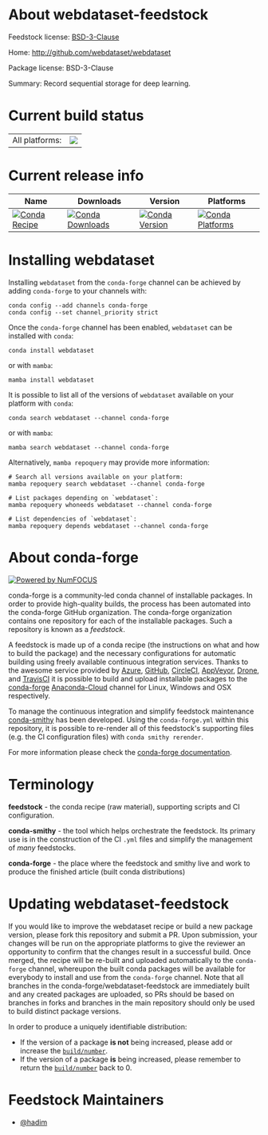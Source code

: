 About webdataset-feedstock
==========================

Feedstock license: [BSD-3-Clause](https://github.com/conda-forge/webdataset-feedstock/blob/main/LICENSE.txt)

Home: http://github.com/webdataset/webdataset

Package license: BSD-3-Clause

Summary: Record sequential storage for deep learning.

Current build status
====================


<table><tr><td>All platforms:</td>
    <td>
      <a href="https://dev.azure.com/conda-forge/feedstock-builds/_build/latest?definitionId=16130&branchName=main">
        <img src="https://dev.azure.com/conda-forge/feedstock-builds/_apis/build/status/webdataset-feedstock?branchName=main">
      </a>
    </td>
  </tr>
</table>

Current release info
====================

| Name | Downloads | Version | Platforms |
| --- | --- | --- | --- |
| [![Conda Recipe](https://img.shields.io/badge/recipe-webdataset-green.svg)](https://anaconda.org/conda-forge/webdataset) | [![Conda Downloads](https://img.shields.io/conda/dn/conda-forge/webdataset.svg)](https://anaconda.org/conda-forge/webdataset) | [![Conda Version](https://img.shields.io/conda/vn/conda-forge/webdataset.svg)](https://anaconda.org/conda-forge/webdataset) | [![Conda Platforms](https://img.shields.io/conda/pn/conda-forge/webdataset.svg)](https://anaconda.org/conda-forge/webdataset) |

Installing webdataset
=====================

Installing `webdataset` from the `conda-forge` channel can be achieved by adding `conda-forge` to your channels with:

```
conda config --add channels conda-forge
conda config --set channel_priority strict
```

Once the `conda-forge` channel has been enabled, `webdataset` can be installed with `conda`:

```
conda install webdataset
```

or with `mamba`:

```
mamba install webdataset
```

It is possible to list all of the versions of `webdataset` available on your platform with `conda`:

```
conda search webdataset --channel conda-forge
```

or with `mamba`:

```
mamba search webdataset --channel conda-forge
```

Alternatively, `mamba repoquery` may provide more information:

```
# Search all versions available on your platform:
mamba repoquery search webdataset --channel conda-forge

# List packages depending on `webdataset`:
mamba repoquery whoneeds webdataset --channel conda-forge

# List dependencies of `webdataset`:
mamba repoquery depends webdataset --channel conda-forge
```


About conda-forge
=================

[![Powered by
NumFOCUS](https://img.shields.io/badge/powered%20by-NumFOCUS-orange.svg?style=flat&colorA=E1523D&colorB=007D8A)](https://numfocus.org)

conda-forge is a community-led conda channel of installable packages.
In order to provide high-quality builds, the process has been automated into the
conda-forge GitHub organization. The conda-forge organization contains one repository
for each of the installable packages. Such a repository is known as a *feedstock*.

A feedstock is made up of a conda recipe (the instructions on what and how to build
the package) and the necessary configurations for automatic building using freely
available continuous integration services. Thanks to the awesome service provided by
[Azure](https://azure.microsoft.com/en-us/services/devops/), [GitHub](https://github.com/),
[CircleCI](https://circleci.com/), [AppVeyor](https://www.appveyor.com/),
[Drone](https://cloud.drone.io/welcome), and [TravisCI](https://travis-ci.com/)
it is possible to build and upload installable packages to the
[conda-forge](https://anaconda.org/conda-forge) [Anaconda-Cloud](https://anaconda.org/)
channel for Linux, Windows and OSX respectively.

To manage the continuous integration and simplify feedstock maintenance
[conda-smithy](https://github.com/conda-forge/conda-smithy) has been developed.
Using the ``conda-forge.yml`` within this repository, it is possible to re-render all of
this feedstock's supporting files (e.g. the CI configuration files) with ``conda smithy rerender``.

For more information please check the [conda-forge documentation](https://conda-forge.org/docs/).

Terminology
===========

**feedstock** - the conda recipe (raw material), supporting scripts and CI configuration.

**conda-smithy** - the tool which helps orchestrate the feedstock.
                   Its primary use is in the construction of the CI ``.yml`` files
                   and simplify the management of *many* feedstocks.

**conda-forge** - the place where the feedstock and smithy live and work to
                  produce the finished article (built conda distributions)


Updating webdataset-feedstock
=============================

If you would like to improve the webdataset recipe or build a new
package version, please fork this repository and submit a PR. Upon submission,
your changes will be run on the appropriate platforms to give the reviewer an
opportunity to confirm that the changes result in a successful build. Once
merged, the recipe will be re-built and uploaded automatically to the
`conda-forge` channel, whereupon the built conda packages will be available for
everybody to install and use from the `conda-forge` channel.
Note that all branches in the conda-forge/webdataset-feedstock are
immediately built and any created packages are uploaded, so PRs should be based
on branches in forks and branches in the main repository should only be used to
build distinct package versions.

In order to produce a uniquely identifiable distribution:
 * If the version of a package **is not** being increased, please add or increase
   the [``build/number``](https://docs.conda.io/projects/conda-build/en/latest/resources/define-metadata.html#build-number-and-string).
 * If the version of a package **is** being increased, please remember to return
   the [``build/number``](https://docs.conda.io/projects/conda-build/en/latest/resources/define-metadata.html#build-number-and-string)
   back to 0.

Feedstock Maintainers
=====================

* [@hadim](https://github.com/hadim/)

